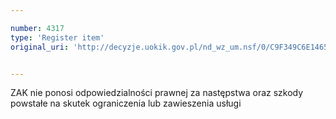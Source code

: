 ```yaml
---

number: 4317
type: 'Register item'
original_uri: 'http://decyzje.uokik.gov.pl/nd_wz_um.nsf/0/C9F349C6E1465FFBC1257B1F004076B9?OpenDocument'


---
```


ZAK nie ponosi odpowiedzialności prawnej za następstwa oraz szkody powstałe na skutek ograniczenia lub zawieszenia usługi
